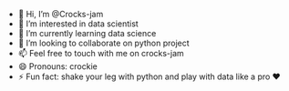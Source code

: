 - 👋 Hi, I’m @Crocks-jam
- 👀 I’m interested in data scientist
- 🌱 I’m currently learning data science
- 💞️ I’m looking to collaborate on python project
- 📫 Feel free to touch with me on crocks-jam
- 😄 Pronouns: crockie 
- ⚡ Fun fact: shake your leg with python and play with data like a pro ♥

<!---
Crocks-jam/Crocks-jam is a ✨ special ✨ repository because its `README.md` (this file) appears on your GitHub profile.
You can click the Preview link to take a look at your changes.
--->
